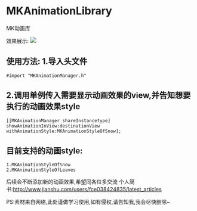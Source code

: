 # MKAnimationLibrary
MK动画库

效果展示:
![](http://img01.taobaocdn.com/imgextra/i1/90628312/TB2AvOmcVXXXXaLXpXXXXXXXXXX_!!90628312.gif) 

使用方法:
1.导入头文件
----
```oc
#import "MKAnimationManager.h"
```
 
2.调用单例传入需要显示动画效果的view,并告知想要执行的动画效果style
----
```oc
[[MKAnimationManager shareInstancetype] showAnimationInView:destinationView withAnimationStyle:MKAnimationStyleOfSnow];
```

目前支持的动画style:
----
```oc
1.MKAnimationStyleOfSnow
2.MKAnimationStyleOfLeaves
```
后续会不断添加新的动画效果,希望同各位多交流
个人简书:http://www.jianshu.com/users/fce038424835/latest_articles

PS:素材来自网络,此处谨做学习使用,如有侵权,请告知我,我会尽快删除~

